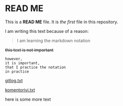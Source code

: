 # READ ME

This is a **READ ME** file. It is *the first* file in this repository.

I am writing this text because of a reason:
> I am learning the markdown notation

~~this text is not important~~

```
however, 
it is important,
that I practice the notation
in practice
```

[gitlog.txt](https://github.com/taru-s/ot-harjoitustyo/blob/master/laskarit/viikko1/gitlog.txt)

[komentorivi.txt](https://github.com/taru-s/ot-harjoitustyo/blob/master/laskarit/viikko1/komentorivi.txt)


here is some more text
